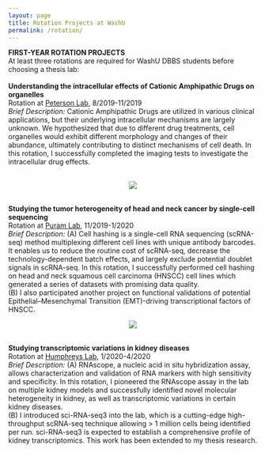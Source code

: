 ```yaml
---
layout: page
title: Rotation Projects at WashU
permalink: /rotation/
---
```


<strong>FIRST-YEAR ROTATION PROJECTS</strong><br>
At least three rotations are required for WashU DBBS students before choosing a thesis lab:<br><br>
<strong>Understanding the intracellular effects of Cationic Amphipathic Drugs on organelles</strong><br>
Rotation at <a href="http://www.dbbs.wustl.edu/faculty/Pages/faculty_bio.aspx?SID=6646">Peterson Lab</a>, 8/2019-11/2019<br>
<i>Brief Description: </i>Cationic Amphipathic Drugs are utilized in various clinical applications, but their underlying intracellular mechanisms are largely unknown. We hypothesized that due to different drug treatments, cell organelles would exhibit different morphology and changes of their abundance, ultimately contributing to distinct mechanisms of cell death. In this rotation, I successfully completed the imaging tests to investigate the intracellular drug effects.<br><br>
<p align="center">
  <img src="https://haikuoli.github.io/files/rotation_yeast.png"><br><br>
</p>
  
<strong>Studying the tumor heterogeneity of head and neck cancer by single-cell sequencing</strong><br>
Rotation at <a href="http://dbbs.wustl.edu/faculty/Pages/faculty_bio.aspx?SID=6785">Puram Lab</a>, 11/2019-1/2020<br>
<i>Brief Description: </i>(A) Cell hashing is a single-cell RNA sequencing (scRNA-seq) method multiplexing different cell lines with unique antibody barcodes. It enables us to reduce the routine cost of scRNA-seq, decrease the technology-dependent batch effects, and largely exclude potential doublet signals in scRNA-seq. In this rotation, I successfully performed cell hashing on head and neck squamous cell carcinoma (HNSCC) cell lines which generated a series of datasets with promising data quality.<br>
  (B) I also participated another project on functional validations of potential Epithelial–Mesenchymal Transition (EMT)-driving transcriptional factors of HNSCC.
<br>
<p align="center">
  <img src="https://citeseq.files.wordpress.com/2018/02/cell_hashing.png?w=700"><br><br>
</p>

<strong>Studying transcriptomic variations in kidney diseases</strong><br>
Rotation at <a href="http://dbbs.wustl.edu/faculty/Pages/faculty_bio.aspx?SID=6634">Humphreys Lab</a>, 1/2020-4/2020<br>
<i>Brief Description: </i>(A) RNAscope, a nucleic acid in situ hybridization assay, allows characterization and validation of RNA markers with high sensitivity and specificity. In this rotation, I pioneered the RNAscope assay in the lab on multiple kidney models and successfully identified novel molecular heterogeneity in kidney, as well as transcriptomic variations in certain kidney diseases.<br>
(B) I introduced sci-RNA-seq3 into the lab, which is a cutting-edge high-throughput scRNA-seq technique allowing > 1 million cells being identified per run. sci-RNA-seq3 is expected to establish a comprehensive profile of kidney transcriptomics. This work has been extended to my thesis research.
</p><br><br>
